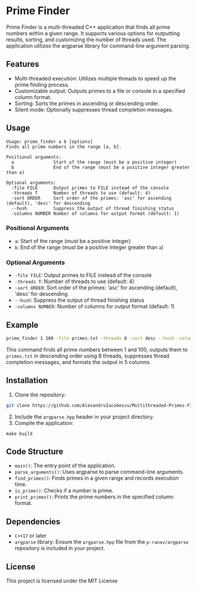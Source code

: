 # Prime Finder

Prime Finder is a multi-threaded C++ application that finds all prime numbers within a given range. It supports various options for outputting results, sorting, and customizing the number of threads used. The application utilizes the argparse library for command-line argument parsing.

## Features

- Multi-threaded execution: Utilizes multiple threads to speed up the prime finding process.
- Customizable output: Outputs primes to a file or console in a specified column format.
- Sorting: Sorts the primes in ascending or descending order.
- Silent mode: Optionally suppresses thread completion messages.

## Usage

```
Usage: prime_finder a b [options]
Finds all prime numbers in the range [a, b].

Positional arguments:
  a               Start of the range (must be a positive integer)
  b               End of the range (must be a positive integer greater than a)

Optional arguments:
  -file FILE      Output primes to FILE instead of the console
  -threads T      Number of threads to use (default: 4)
  -sort ORDER     Sort order of the primes: 'asc' for ascending (default), 'desc' for descending
  --hush          Suppress the output of thread finishing status
  -columns NUMBER Number of columns for output format (default: 1)
```

### Positional Arguments

- `a`: Start of the range (must be a positive integer)
- `b`: End of the range (must be a positive integer greater than `a`)

### Optional Arguments

- `-file FILE`: Output primes to FILE instead of the console
- `-threads T`: Number of threads to use (default: 4)
- `-sort ORDER`: Sort order of the primes: 'asc' for ascending (default), 'desc' for descending
- `--hush`: Suppress the output of thread finishing status
- `-columns NUMBER`: Number of columns for output format (default: 1)

## Example

```bash
prime_finder 1 100 -file primes.txt -threads 8 -sort desc --hush -columns 5
```

This command finds all prime numbers between 1 and 100, outputs them to `primes.txt` in descending order using 8 threads, suppresses thread completion messages, and formats the output in 5 columns.

## Installation

1. Clone the repository:
```sh
git clone https://github.com/AlexandruIacobescu/Multithreaded-Primes-Finder.git
```
2. Include the `argparse.hpp` header in your project directory.
3. Compile the application:
```
make build
```

## Code Structure

- `main()`: The entry point of the application.
- `parse_arguments()`: Uses argparse to parse command-line arguments.
- `find_primes()`: Finds primes in a given range and records execution time.
- `is_prime()`: Checks if a number is prime.
- `print_primes()`: Prints the prime numbers in the specified column format.

## Dependencies

- `C++17` or later
- `argparse` library: Ensure the `argparse.hpp` file from the `p-ranav/argparse` repository is included in your project.

## License
This project is licensed under the MIT License
